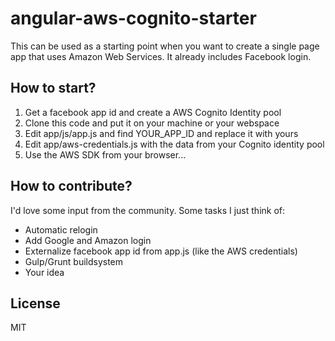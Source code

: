 # angular-aws-cognito-starter
This can be used as a starting point when you want to create a single page app that uses Amazon Web Services. It already includes Facebook login.

## How to start?
1. Get a facebook app id and create a AWS Cognito Identity pool
2. Clone this code and put it on your machine or your webspace
3. Edit app/js/app.js and find YOUR_APP_ID and replace it with yours
4. Edit app/aws-credentials.js with the data from your Cognito identity pool
5. Use the AWS SDK from your browser...

## How to contribute?
I'd love some input from the community. Some tasks I just think of:
* Automatic relogin
* Add Google and Amazon login
* Externalize facebook app id from app.js (like the AWS credentials)
* Gulp/Grunt buildsystem
* Your idea

## License
MIT

